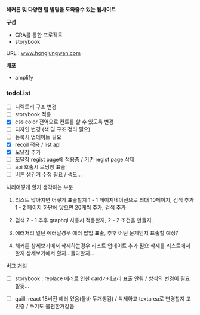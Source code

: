**해커톤 및 다양한 팀 빌딩을 도와줄수 있는 웹사이트**

**구성**
 - CRA를 통한 프로젝트 
 - storybook

URL : www.hongjungwan.com

**배포** 
 - amplify

### todoList  
- [ ] 디렉토리 구조 변경
- [ ] storybook 적용
- [x] css color 전역으로 컨트롤 할 수 있도록 변경
- [ ] 디자인 변경 (색 및 구조 정리 필요)
- [ ] 등록시 업데이트 필요
- [x] recoil 적용 / list api
- [x] 모달창 추가
- [ ] 모달창 regist page에 적용중 / 기존 regist page 삭제
- [ ] api 호출시 로딩창 표출
- [ ] 버튼 생긴거 수정 필요 / 색도...

처리어떻게 할지 생각하는 부분
1. 리스트 많아지면 어떻게 표출할지
1 - 1 페이지네이션으로 최대 10페이지, 검색 추가
1 - 2 페이지 하단에 닿으면 20개씩 추가, 검색 추가

2. 검색 
2 - 1 추후 graphql 사용시 적용할지,
2 - 2 조건을 만들지,

3. 에러처리
일단 에러날경우 에러 팝업 표출, 추후 어떤 문제인지 표출할 예정?

4. 해커톤 상세보기에서 삭제하는경우 리스트 업데이트 추가 필요
삭제를 리스트에서할지 상세보기에서 할지...둘다할지...


버그 처리
- [ ] storybook : replace 에러로 인한 card카테고리 표출 안됨 / 방식의 변경이 필요할듯...
- [ ] quill: react 18버전 에러 있음(툴바 두개생김) / 삭제하고 textarea로 변경할지 고민중 / 쓰기도 불편한거같음

